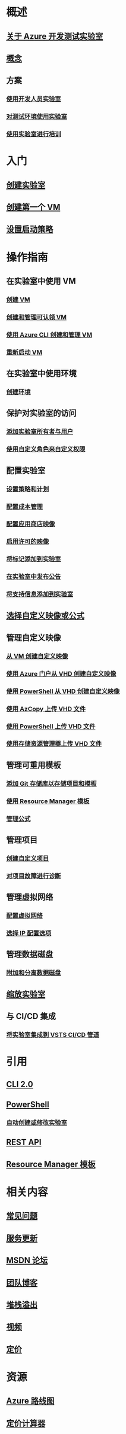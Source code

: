 # 概述
## [关于 Azure 开发测试实验室](devtest-lab-overview.md)
## [概念](devtest-lab-concepts.md)
## 方案
### [使用开发人员实验室](devtest-lab-developer-lab.md)
### [对测试环境使用实验室](devtest-lab-test-env.md)
### [使用实验室进行培训](devtest-lab-training-lab.md)

# 入门
## [创建实验室](devtest-lab-create-lab.md)
## [创建第一个 VM](devtest-lab-create-first-vm.md)
## [设置启动策略](devtest-lab-get-started-with-lab-policies.md)

# 操作指南
## 在实验室中使用 VM
### [创建 VM](devtest-lab-add-vm.md)
### [创建和管理可认领 VM](devtest-lab-add-claimable-vm.md)
### [使用 Azure CLI 创建和管理 VM](devtest-lab-vmcli.md)
### [重新启动 VM](devtest-lab-restart-vm.md)

## 在实验室中使用环境
### [创建环境](devtest-lab-create-environment-from-arm.md)

## 保护对实验室的访问
### [添加实验室所有者与用户](devtest-lab-add-devtest-user.md)
### [使用自定义角色来自定义权限](devtest-lab-grant-user-permissions-to-specific-lab-policies.md)

## 配置实验室
### [设置策略和计划](devtest-lab-set-lab-policy.md)
### [配置成本管理](devtest-lab-configure-cost-management.md)
### [配置应用商店映像](devtest-lab-configure-marketplace-images.md)
### [启用许可的映像](devtest-lab-enable-licensed-images.md)
### [将标记添加到实验室](devtest-lab-add-tag.md)
### [在实验室中发布公告](devtest-lab-announcements.md)
### [将支持信息添加到实验室](devtest-lab-internal-support-message.md)

## [选择自定义映像或公式](devtest-lab-comparing-vm-base-image-types.md)

## 管理自定义映像
### [从 VM 创建自定义映像](devtest-lab-create-custom-image-from-vm-using-portal.md)
### [使用 Azure 门户从 VHD 创建自定义映像](devtest-lab-create-template.md)
### [使用 PowerShell 从 VHD 创建自定义映像](devtest-lab-create-custom-image-from-vhd-using-powershell.md)
### [使用 AzCopy 上传 VHD 文件](devtest-lab-upload-vhd-using-azcopy.md)
### [使用 PowerShell 上传 VHD 文件](devtest-lab-upload-vhd-using-powershell.md)
### [使用存储资源管理器上传 VHD 文件](devtest-lab-upload-vhd-using-storage-explorer.md)

## 管理可重用模板
### [添加 Git 存储库以存储项目和模板](devtest-lab-add-artifact-repo.md)
### [使用 Resource Manager 模板](devtest-lab-use-resource-manager-template.md)
### [管理公式](devtest-lab-manage-formulas.md)

## 管理项目
### [创建自定义项目](devtest-lab-artifact-author.md)
### [对项目故障进行诊断](devtest-lab-troubleshoot-artifact-failure.md)

## 管理虚拟网络
### [配置虚拟网络](devtest-lab-configure-vnet.md)
### [选择 IP 配置选项](devtest-lab-shared-ip.md)

## 管理数据磁盘
### [附加和分离数据磁盘](devtest-lab-attach-detach-data-disk.md)

## [缩放实验室](devtest-lab-scale-lab.md)

## 与 CI/CD 集成
### [将实验室集成到 VSTS CI/CD 管道](devtest-lab-integrate-ci-cd-vsts.md)

# 引用
## [CLI 2.0](/cli/azure/lab)
## [PowerShell](/powershell/module/azurerm.devtestlabs/#devtest_labs)
### [自动创建或修改实验室](devtest-lab-use-arm-and-powershell-for-lab-resources.md)
## [REST API](https://docs.microsoft.com/rest/api/dtl/)
## [Resource Manager 模板](https://github.com/Azure/azure-devtestlab/tree/master/Samples)


# 相关内容
## [常见问题](devtest-lab-faq.md)
## [服务更新](https://azure.microsoft.com/updates/?product=devtest-lab)
## [MSDN 论坛](https://social.msdn.microsoft.com/Forums/en-US/home?forum=AzureDevTestLabs)
## [团队博客](https://blogs.msdn.microsoft.com/devtestlab/)
## [堆栈溢出](http://stackoverflow.com/questions/tagged/azure-devtest-labs)
## [视频](https://azure.microsoft.com/documentation/videos/index/?services=devtest-lab)
## [定价](https://azure.microsoft.com/pricing/details/devtest-lab/)


# 资源
## [Azure 路线图](https://azure.microsoft.com/en-us/roadmap/?category=developer-tools)
## [定价计算器](https://azure.microsoft.com/pricing/calculator/)
